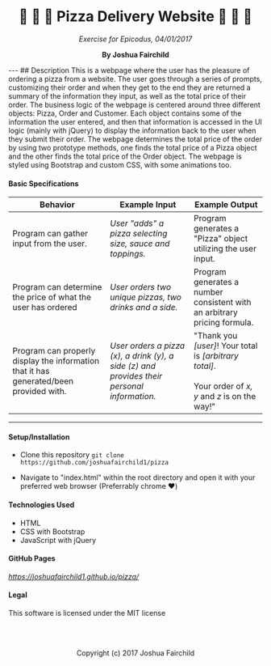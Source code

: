 <center>

# **:pizza: :pizza: :pizza: Pizza Delivery Website :pizza: :pizza: :pizza:**

*Exercise for Epicodus, 04/01/2017*

**By Joshua Fairchild**

</center>
---
## Description
This is a webpage where the user has the pleasure of ordering a pizza from a website. The user goes through a series of prompts, customizing their order and when they get to the end they are returned a summary of the information they input, as well as the total price of their order. The business logic of the webpage is centered around three different objects: Pizza, Order and Customer. Each object contains some of the information the user entered, and then that information is accessed in the UI logic (mainly with jQuery) to display the information back to the user when they submit their order. The webpage determines the total price of the order by using two prototype methods, one finds the total price of a Pizza object and the other finds the total price of the Order object. The webpage is styled using Bootstrap and custom CSS, with some animations too.


#### Basic Specifications
| Behavior | Example Input | Example Output |
| ------   | ------------- |----------------|
| Program can gather input from the user. | *User "adds" a pizza selecting size, sauce and toppings.* | Program generates a "Pizza" object utilizing the user input. |
| Program can determine the price of what the user has ordered | *User orders two unique pizzas, two drinks and a side.* | Program generates a number consistent with an arbitrary pricing formula. |
| Program can properly display the information that it has generated/been provided with. | *User orders a pizza (x), a drink (y), a side (z) and provides their personal information.* | "Thank you *[user]*! Your total is *[arbitrary total]*. <br><br>Your order of *x, y* and *z* is on the way!" |

----
#### Setup/Installation
* Clone this repository
`git clone https://github.com/joshuafairchild1/pizza`

* Navigate to "index.html" within the root directory and open it with your preferred web browser (Preferrably chrome :heart:)

#### Technologies Used
* HTML
* CSS with Bootstrap
* JavaScript with jQuery

#### GitHub Pages
*https://joshuafairchild1.github.io/pizza/*

#### Legal

This software is licensed under the MIT license

<br><br>
<center>
Copyright (c) 2017 Joshua Fairchild
